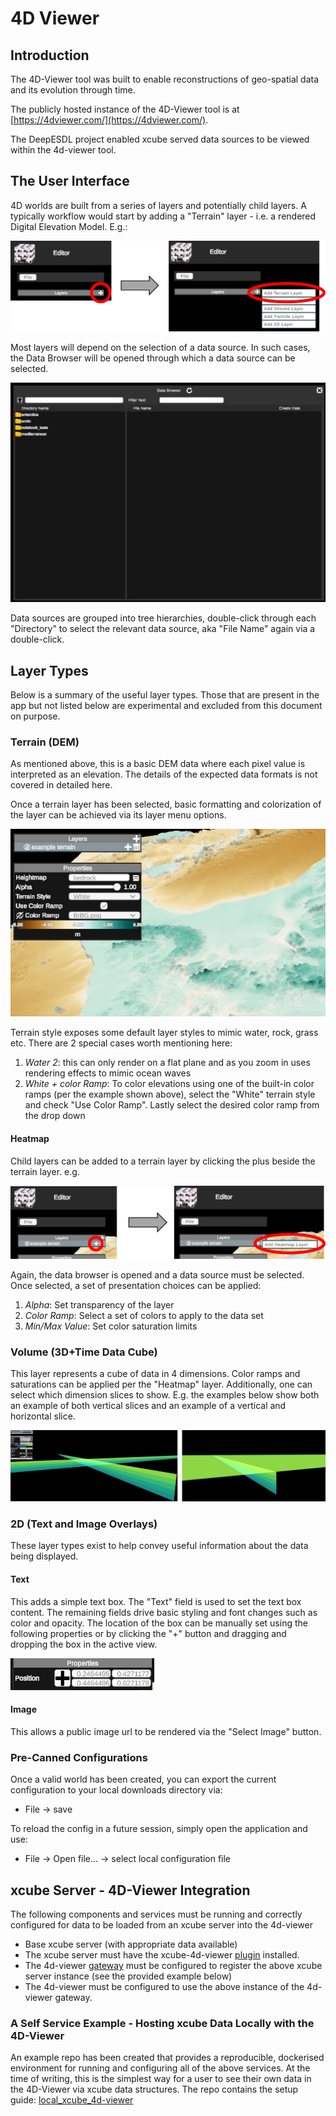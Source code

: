 # 4D Viewer

## Introduction

The 4D-Viewer tool was built to enable reconstructions of geo-spatial data and its evolution through time.

The publicly hosted instance of the 4D-Viewer tool is at [https://4dviewer.com/](https://4dviewer.com/).

The DeepESDL project enabled xcube served data sources to be viewed within the 4d-viewer tool.

## The User Interface

4D worlds are built from a series of layers and potentially child layers. A typically workflow would start by adding a "Terrain" layer - i.e. a rendered Digital Elevation Model. E.g.:

![4d viewer - adding data layers](../img/4d-viewer/layer-add.jpg)

Most layers will depend on the selection of a data source. In such cases, the Data Browser will be opened through which a data source can be selected.

![4d viewer - selecting data sources](../img/4d-viewer/data-browser.jpg)

Data sources are grouped into tree hierarchies, double-click through each "Directory" to select the relevant data source, aka "File Name" again via a double-click.

## Layer Types

Below is a summary of the useful layer types. Those that are present in the app but not listed below are experimental and excluded from this document on purpose.

### Terrain (DEM)

As mentioned above, this is a basic DEM data where each pixel value is interpreted as an elevation. The details of the expected data formats is not covered in detailed here.

Once a terrain layer has been selected, basic formatting and colorization of the layer can be achieved via its layer menu options.

![4d viewer - terrain options](../img/4d-viewer/terrain-options.jpg)

Terrain style exposes some default layer styles to mimic water, rock, grass etc. There are 2 special cases worth mentioning here:

1. *Water 2*: this can only render on a flat plane and as you zoom in uses rendering effects to mimic ocean waves
2. *White + color Ramp*: To color elevations using one of the built-in color ramps (per the example shown above), select the "White" terrain style and check "Use Color Ramp". Lastly select the desired color ramp from the drop down

#### Heatmap

Child layers can be added to a terrain layer by clicking the plus beside the terrain layer. e.g.

![4d viewer - heatmap-add](../img/4d-viewer/heatmap-add.jpg)

Again, the data browser is opened and a data source must be selected. Once selected, a set of presentation choices can be applied:

1. *Alpha*: Set transparency of the layer
2. *Color Ramp*: Select a set of colors to apply to the data set
3. *Min/Max Value*: Set color saturation limits

### Volume  (3D+Time Data Cube)

This layer represents a cube of data in 4 dimensions. Color ramps and saturations can be applied per the "Heatmap" layer.
Additionally, one can select which dimension slices to show. E.g. the examples below show both an example of both vertical slices and an example of a vertical and horizontal slice.

![4d viewer - volumes](../img/4d-viewer/volume-dim-select.jpg)

### 2D (Text and Image Overlays)

These layer types exist to help convey useful information about the data being displayed.

#### Text

This adds a simple text box. The "Text" field is used to set the text box content. The remaining fields drive basic styling and font changes such as color and opacity. The location of the box can be manually set using the following properties or by clicking the "+" button and dragging and dropping the box in the active view.

![4d viewer - text box location](../img/4d-viewer/text-location.jpg)

#### Image

This allows a public image url to be rendered via the "Select Image" button.

### Pre-Canned Configurations

Once a valid world has been created, you can export the current configuration to your local downloads directory via:

* File -> save

To reload the config in a future session, simply open the application and use:

* File -> Open file... -> select local configuration file

## xcube Server - 4D-Viewer Integration

The following components and services must be running and correctly configured for data to be loaded from an xcube server into the 4d-viewer

* Base xcube server (with appropriate data available)
* The xcube server must have the xcube-4d-viewer [plugin](https://github.com/Virtuagraphics/xcube-4d-viewer) installed.
* The 4d-viewer [gateway](https://pypi.org/project/gateway-4d-viewer/) must be configured to register the above xcube server instance (see the provided example below)
* The 4d-viewer must be configured to use the above instance of the 4d-viewer gateway.

### A Self Service Example - Hosting xcube Data Locally with the 4D-Viewer

An example repo has been created that provides a reproducible, dockerised environment for running and configuring all of the above services. At the time of writing, this is the simplest way for a user to see their own data in the 4D-Viewer via xcube data structures.
The repo contains the setup guide: [local_xcube_4d-viewer](https://github.com/hortonal/local_xcube_4dviewer)
